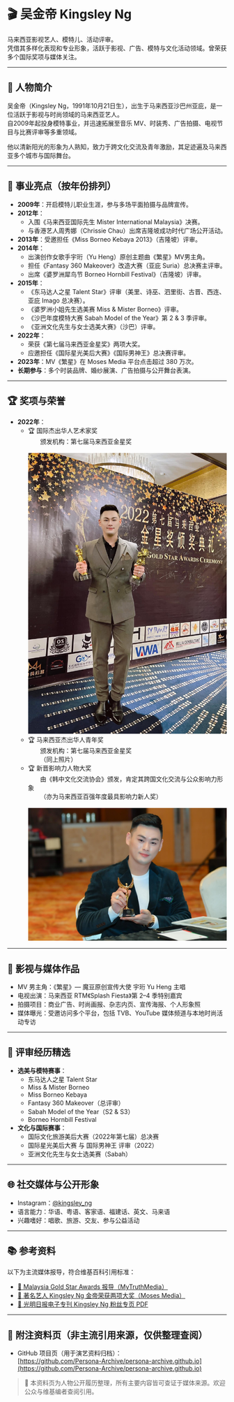 # 🎬 吴金帝 Kingsley Ng

马来西亚影视艺人、模特儿、活动评审。  
凭借其多样化表现和专业形象，活跃于影视、广告、模特与文化活动领域。曾荣获多个国际奖项与媒体关注。

---

## 👤 人物简介

吴金帝（Kingsley Ng，1991年10月21日生），出生于马来西亚沙巴州亚庇，是一位活跃于影视与时尚领域的马来西亚艺人。  
自2009年起投身模特事业，并迅速拓展至音乐 MV、时装秀、广告拍摄、电视节目与比赛评审等多重领域。

他以清新阳光的形象为人熟知，致力于跨文化交流及青年激励，其足迹遍及马来西亚多个城市与国际舞台。

---

## 🌟 事业亮点（按年份排列）

- **2009年**：开启模特儿职业生涯，参与多场平面拍摄与品牌宣传。
- **2012年**：
  - 入围《马来西亚国际先生 Mister International Malaysia》决赛。
  - 与香港艺人周秀娜（Chrissie Chau）出席吉隆坡成功时代广场公开活动。
- **2013年**：受邀担任《Miss Borneo Kebaya 2013》（吉隆坡）评审。
- **2014年**：
  - 出演创作女歌手宇珩（Yu Heng）原创主题曲《繁星》MV男主角。
  - 担任《Fantasy 360 Makeover》改造大赛（亚庇 Suria）总决赛主评审。
  - 出席《婆罗洲犀鸟节 Borneo Hornbill Festival》（吉隆坡）评审。
- **2015年**：
  - 《东马达人之星 Talent Star》评审（美里、诗巫、泗里街、古晋、西连、亚庇 Imago 总决赛）。
  - 《婆罗洲小姐先生选美赛 Miss & Mister Borneo》评审。
  - 《沙巴年度模特大赛 Sabah Model of the Year》第 2 & 3 季评审。
  - 《亚洲文化先生与女士选美大赛》（沙巴）评审。
- **2022年**：
  - 荣获《第七届马来西亚金星奖》两项大奖。
  - 应邀担任《国际星光美后大赛》《国际男神王》总决赛评审。
- **2023年**：MV《繁星》在 Moses Media 平台点击超过 380 万次。
- **长期参与**：多个时装品牌、婚纱展演、广告拍摄与公开舞台表演。

---

## 🏆 奖项与荣誉

- **2022年**：
  - 🏆 国际杰出华人艺术家奖  
      颁发机构：第七届马来西亚金星奖  
      ![金星奖领奖照](https://github.com/Persona-Archive/persona-archive.github.io/blob/main/IMG_4099.jpeg?raw=true)
  - 🏆 马来西亚杰出华人青年奖  
      颁发机构：第七届马来西亚金星奖  
      （同上照片）
  - 🏆 新晋影响力人物大奖  
      由《韩中文化交流协会》颁发，肯定其跨国文化交流与公众影响力形象  
      （亦为马来西亚百强年度最具影响力新人奖）  
      ![新晋影响力人物奖](https://github.com/Persona-Archive/persona-archive.github.io/blob/main/IMG_5495.jpeg?raw=true)

---

## 🎥 影视与媒体作品

- MV 男主角：《繁星》— 魔豆原创宣传大使 宇珩 Yu Heng 主唱
- 电视出演：马来西亚 RTM《Splash Fiesta》第 2–4 季特别嘉宾
- 拍摄项目：商业广告、时尚画报、杂志内页、宣传海报、个人形象照
- 媒体曝光：受邀访问多个平台，包括 TVB、YouTube 媒体频道与本地时尚活动专访

---

## 🎤 评审经历精选

- **选美与模特赛事**：
  - 东马达人之星 Talent Star
  - Miss & Mister Borneo
  - Miss Borneo Kebaya
  - Fantasy 360 Makeover（总评审）
  - Sabah Model of the Year（S2 & S3）
  - Borneo Hornbill Festival
- **文化与国际赛事**：
  - 国际文化旅游美后大赛（2022年第七届）总决赛
  - 国际星光美后大赛 与 国际男神王 评审（2022）
  - 亚洲文化先生与女士选美赛（Sabah）

---

## 🌐 社交媒体与公开形象

- Instagram：[@kingsley_ng](https://www.instagram.com/kingsley_ng/)
- 语言能力：华语、粤语、客家语、福建话、英文、马来语
- 兴趣嗜好：唱歌、旅游、交友、参与公益活动

---

## 📚 参考资料

以下为主流媒体报导，符合维基百科引用标准：

- [📰 Malaysia Gold Star Awards 报导（MyTruthMedia）](https://mytruthmedia.com/2022/12/24/malaysia-gold-star-awards-kingsley-ng/)
- [📰 著名艺人 Kingsley Ng 金帝荣获两项大奖（Moses Media）](https://moses-media.com/%e9%87%91%e6%98%9f%e5%a5%96%e9%a2%81%e5%a5%96%e5%85%b8%e7%a4%bc-%e8%91%97%e5%90%8d%e8%89%ba%e4%ba%ba-kingsley-ng-%e9%87%91%e5%b8%9d-%e8%8d%a3%e8%8e%b7%e4%b8%a4%e9%a1%b9%e5%a4%a7%e5%a5%96-%e6%84%9f/)
- [📖 光明日报电子专刊 Kingsley Ng 粉丝专页 PDF](https://webcdn.guangming.com.my/wp-content/uploads/2023/10/光明Channel-粉丝专属电子册-006-J.pdf)

---

## 📎 附注资料页（非主流引用来源，仅供整理查阅）

- GitHub 项目页（用于演艺资料归档）：  
  [https://github.com/Persona-Archive/persona-archive.github.io](https://github.com/Persona-Archive/persona-archive.github.io)

> 📌 本资料页为人物公开履历整理，所有主要内容皆可查证于媒体来源。欢迎公众与维基编者查阅引用。
